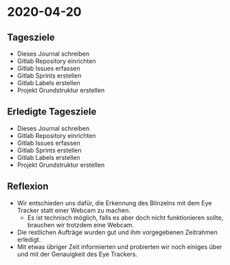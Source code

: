 # 2020-04-20
## Tagesziele
* Dieses Journal schreiben
* Gitlab Repository einrichten 
* Gitlab Issues erfassen
* Gitlab Sprints erstellen
* Gitlab Labels erstellen
* Projekt Grundstruktur erstellen
## Erledigte Tagesziele
* Dieses Journal schreiben
* Gitlab Repository einrichten
* Gitlab Issues erfassen
* Gitlab Sprints erstellen
* Gitlab Labels erstellen
* Projekt Grundstruktur erstellen
## Reflexion
* Wir entschieden uns dafür, die Erkennung des Blinzelns mit dem Eye Tracker statt einer Webcam zu machen.
  * Es ist technisch möglich, falls es aber doch nicht funktionieren sollte, brauchen wir trotzdem eine Webcam.
* Die restlichen Aufträge wurden gut und ihm vorgegebenen Zeitrahmen erledigt.
* Mit etwas übriger Zeit informierten und probierten wir noch einiges über und mit der Genauigkeit des Eye Trackers.